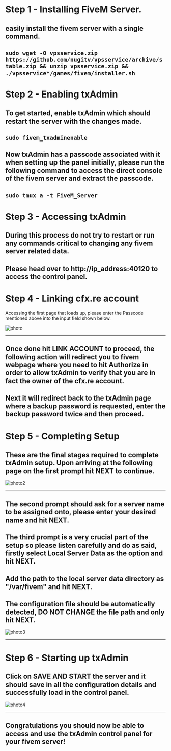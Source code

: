Step 1 - Installing FiveM Server.
=====================================
easily install the fivem server with a single command.
--------------------------------------------------------
`sudo wget -O vpsservice.zip https://github.com/nugitv/vpsservice/archive/stable.zip && unzip vpsservice.zip && ./vpsservice*/games/fivem/installer.sh`
------------------------------------------------------------------------------------------------------------------------------------------------------

Step 2 - Enabling txAdmin
===========================
To get started, enable txAdmin which should restart the server with the changes made.
-----------------------------------------------------------------------------------------
`sudo fivem_txadminenable`
--------------------------
Now txAdmin has a passcode associated with it when setting up the panel initially, please run the following command to access the direct console of the fivem server and extract the passcode.
--------------------------------------------------------------------------------------------------------------------------------
`sudo tmux a -t FiveM_Server`
----------------------------------
Step 3 - Accessing txAdmin
==========================
During this process do not try to restart or run any commands critical to changing any fivem server related data.
----
Please head over to http://ip_address:40120 to access the control panel.
---------

Step 4 - Linking cfx.re account
==============
Accessing the first page that loads up, please enter the Passcode mentioned above into the input field shown below.

![photo](https://i.imgur.com/RhPJljd.png)
___________________________________________
Once done hit LINK ACCOUNT to proceed, the following action will redirect you to fivem webpage where you need to hit Authorize in order to allow txAdmin to verify that you are in fact the owner of the cfx.re account.
---------------------------------------------------------------
Next it will redirect back to the txAdmin page where a backup password is requested, enter the backup password twice and then proceed.
--------------------------------------------------------------------------------
Step 5 - Completing Setup
==========================
These are the final stages required to complete txAdmin setup. Upon arriving at the following page on the first prompt hit NEXT to continue.
-------------------------------
![photo2](https://i.imgur.com/Ld8lyfS.png)
_______________________________________
The second prompt should ask for a server name to be assigned onto, please enter your desired name and hit NEXT.
-----
The third prompt is a very crucial part of the setup so please listen carefully and do as said, firstly select Local Server Data as the option and hit NEXT.
------
Add the path to the local server data directory as "/var/fivem" and hit NEXT.
-----
The configuration file should be automatically detected, DO NOT CHANGE the file path and only hit NEXT.
-----
![photo3](https://i.imgur.com/EidOPe8.png)
_____________________________________________
Step 6 - Starting up txAdmin
==============================
Click on SAVE AND START the server and it should save in all the configuration details and successfully load in the control panel.
--------------------
![photo4](https://i.imgur.com/AZoLAri.png)
__________________________________________
Congratulations you should now be able to access and use the txAdmin control panel for your fivem server!
-----
